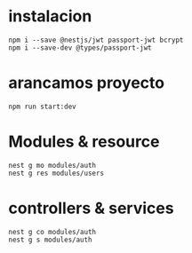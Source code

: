 # instalacion
```
npm i --save @nestjs/jwt passport-jwt bcrypt
npm i --save-dev @types/passport-jwt
```

# arancamos proyecto
```
npm run start:dev
```
# Modules & resource
```
nest g mo modules/auth
nest g res modules/users
```
# controllers & services
```
nest g co modules/auth
nest g s modules/auth
```
